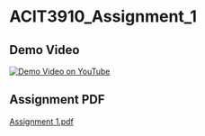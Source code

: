 # ACIT3910_Assignment_1
## Demo Video 
[![Demo Video on YouTube](https://github.com/achang140/ACIT3910_Assignment_1/assets/98194501/3a7e211c-bc68-4282-accd-39ddaa4580cd)](https://www.youtube.com/watch?v=jGTQi0VmwK0)

## Assignment PDF 
[Assignment 1.pdf](https://github.com/achang140/ACIT3910_Assignment_1/files/13800411/Assignment.1.pdf)
